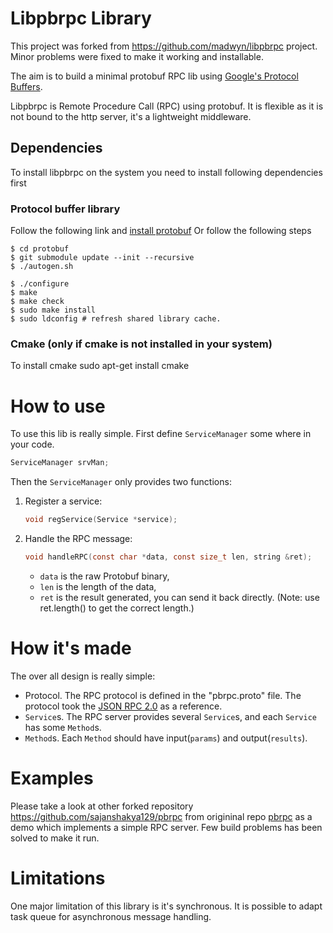 # Libpbrpc Library
This project was forked from https://github.com/madwyn/libpbrpc project. Minor problems were fixed to make it working and installable.

The aim is to build a minimal protobuf RPC lib using [Google's Protocol Buffers](https://code.google.com/p/protobuf).

Libpbrpc is Remote Procedure Call (RPC) using protobuf. It is flexible as it is not bound to the http server, it's a lightweight middleware.

## Dependencies
To install libpbrpc on the system you need to install following dependencies first
### Protocol buffer library
Follow the following link and [install protobuf](https://github.com/protocolbuffers/protobuf/blob/master/src/README.md)
Or follow the following steps
```$ git clone https://github.com/protocolbuffers/protobuf.git
$ cd protobuf
$ git submodule update --init --recursive
$ ./autogen.sh

$ ./configure
$ make
$ make check
$ sudo make install
$ sudo ldconfig # refresh shared library cache.
```

### Cmake (only if cmake is not installed in your system)
To install cmake
	sudo apt-get install cmake


# How to use
To use this lib is really simple. First define `ServiceManager` some where in your code.
```c
ServiceManager srvMan;
```

Then the `ServiceManager` only provides two functions:

1. Register a service:
    ```c
    void regService(Service *service);
    ```

2. Handle the RPC message:
    ```c
    void handleRPC(const char *data, const size_t len, string &ret);
    ```
    - `data` is the raw Protobuf binary,
    - `len` is the length of the data,
    - `ret` is the result generated, you can send it back directly. (Note: use ret.length() to get the correct length.)

# How it's made
The over all design is really simple:
- Protocol. The RPC protocol is defined in the "pbrpc.proto" file. The protocol took the [JSON RPC 2.0](http://www.jsonrpc.org/specification) as a reference.
- `Service`s. The RPC server provides several `Service`s, and each `Service` has some `Method`s.
- `Method`s. Each `Method` should have input(`params`) and output(`results`).

# Examples
Please take a look at other forked repository https://github.com/sajanshakya129/pbrpc from origininal repo [pbrpc](https://github.com/madwyn/pbrpc) as a demo which implements a simple RPC server.
Few build problems has been solved to make it run.

# Limitations
One major limitation of this library is it's synchronous. It is possible to adapt task queue for asynchronous message handling. 
